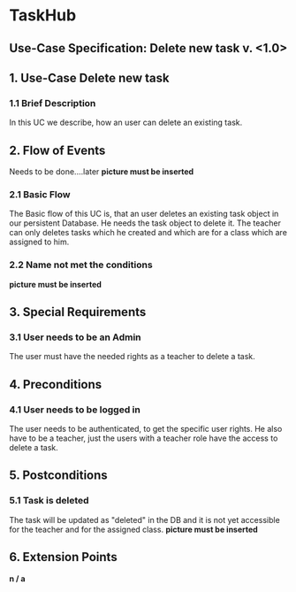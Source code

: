 # TaskHub
## Use-Case Specification: Delete new task  v. <1.0>

## 1. Use-Case Delete new task

### 1.1 Brief Description
In this UC we describe, how an user can delete an existing task.

## 2. Flow of Events
Needs to be done....later
__picture must be inserted__

### 2.1 Basic Flow
The Basic flow of this UC is, that an user deletes an existing task object in our persistent Database. He needs the task object to delete it. The teacher can only deletes tasks which he created and which are for a class which are assigned to him.

### 2.2 Name not met the conditions
 __picture must be inserted__

## 3. Special Requirements
### 3.1 User needs to be an Admin
The user must have the needed rights as a teacher to delete a task.

## 4. Preconditions
### 4.1 User needs to be logged in
The user needs to be authenticated, to get the specific user rights. He also have to be a teacher, just the users with a teacher role have the access to delete a task.

## 5. Postconditions
### 5.1 Task is deleted
The task will be updated as "deleted" in the DB and it is not yet accessible for the teacher and for the assigned class.
 __picture must be inserted__
  
## 6. Extension Points

**n / a**
